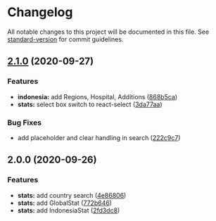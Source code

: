 # Changelog

All notable changes to this project will be documented in this file. See [standard-version](https://github.com/conventional-changelog/standard-version) for commit guidelines.

## [2.1.0](https://github.com/sozonome/covid-19-data/compare/v2.0.0...v2.1.0) (2020-09-27)

### Features

- **indonesia:** add Regions, Hospital, Additions ([868b5ca](https://github.com/gatsbyjs/gatsby-starter-default/commit/868b5ca7006c6c74d6373af4571ef8e1a58fdd93))
- **stats:** select box switch to react-select ([3da77aa](https://github.com/gatsbyjs/gatsby-starter-default/commit/3da77aaa3635ceacf41a82c2fb1b28a067bc1093))

### Bug Fixes

- add placeholder and clear handling in search ([222c9c7](https://github.com/gatsbyjs/gatsby-starter-default/commit/222c9c7cc672aac5214ac3003985faa1f25cacc8))

## 2.0.0 (2020-09-26)

### Features

- **stats:** add country search ([4e86806](https://github.com/gatsbyjs/gatsby-starter-default/commit/4e86806f54dfd6cd323f15c387872750e251334f))
- **stats:** add GlobalStat ([772b646](https://github.com/gatsbyjs/gatsby-starter-default/commit/772b64663bfa5b723b9f1173a3cd011517e5841d))
- **stats:** add IndonesiaStat ([2fd3dc8](https://github.com/gatsbyjs/gatsby-starter-default/commit/2fd3dc8b346b162b208fd02c68c8a4eab8648100))
